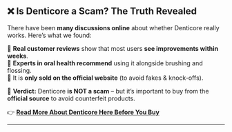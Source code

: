 
## ❌ Is Denticore a Scam? The Truth Revealed  

There have been **many discussions online** about whether Denticore really works. Here’s what we found:  

🔹 **Real customer reviews** show that most users **see improvements within weeks**.  
🔹 **Experts in oral health recommend** using it alongside brushing and flossing.  
🔹 It is **only sold on the official website** (to avoid fakes & knock-offs).  

📌 **Verdict:** Denticore **is NOT a scam** – but it’s important to buy from the **official source** to avoid counterfeit products.  

👉 **[Read More About Denticore Here Before You Buy](https://clevershopper.info/denticore-reviews-is-this-soft-chewable-legit-or-scam/)**  

---
